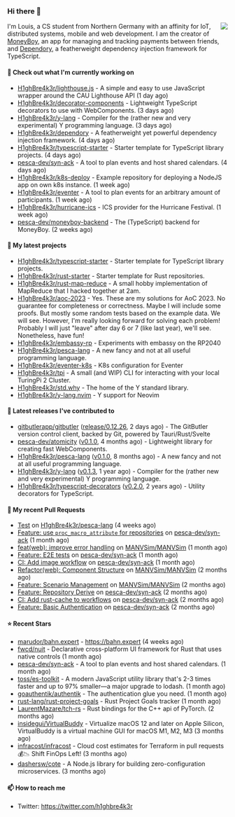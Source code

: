 ### Hi there 👋


<img align="right" src="https://github-readme-stats.vercel.app/api?username=h1ghbre4k3r">

I'm Louis, a CS student from Northern Germany with an affinity for IoT, distributed systems, mobile and web development. I am the creator of [MoneyBoy](https://github.com/pesca-dev/moneyboy-app), an app for managing and tracking payments between friends, and [Dependory](https://github.com/H1ghBre4k3r/dependory), a featherweight dependency injection framework for TypeScript.

#### 👷 Check out what I'm currently working on

- [H1ghBre4k3r/lighthouse.js](https://github.com/H1ghBre4k3r/lighthouse.js) - A simple and easy to use JavaScript wrapper around the CAU Lighthouse API (1 day ago)
- [H1ghBre4k3r/decorator-components](https://github.com/H1ghBre4k3r/decorator-components) - Lightweight TypeScript decorators to use with WebComponents. (3 days ago)
- [H1ghBre4k3r/y-lang](https://github.com/H1ghBre4k3r/y-lang) - Compiler for the (rather new and very experimental) Y programming language.  (3 days ago)
- [H1ghBre4k3r/dependory](https://github.com/H1ghBre4k3r/dependory) - A featherweight yet powerful dependency injection framework. (4 days ago)
- [H1ghBre4k3r/typescript-starter](https://github.com/H1ghBre4k3r/typescript-starter) - Starter template for TypeScript library projects. (4 days ago)
- [pesca-dev/syn-ack](https://github.com/pesca-dev/syn-ack) - A tool to plan events and host shared calendars. (4 days ago)
- [H1ghBre4k3r/k8s-deploy](https://github.com/H1ghBre4k3r/k8s-deploy) - Example repository for deploying a NodeJS app on own k8s instance. (1 week ago)
- [H1ghBre4k3r/eventer](https://github.com/H1ghBre4k3r/eventer) - A tool to plan events for an arbitrary amount of participants. (1 week ago)
- [H1ghBre4k3r/hurricane-ics](https://github.com/H1ghBre4k3r/hurricane-ics) - ICS provider for the Hurricane Festival. (1 week ago)
- [pesca-dev/moneyboy-backend](https://github.com/pesca-dev/moneyboy-backend) - The (TypeScript) backend for MoneyBoy. (2 weeks ago)

#### 🌱 My latest projects

- [H1ghBre4k3r/typescript-starter](https://github.com/H1ghBre4k3r/typescript-starter) - Starter template for TypeScript library projects.
- [H1ghBre4k3r/rust-starter](https://github.com/H1ghBre4k3r/rust-starter) - Starter template for Rust repositories.
- [H1ghBre4k3r/rust-map-reduce](https://github.com/H1ghBre4k3r/rust-map-reduce) - A small hobby implementation of MapReduce that I hacked together at 2am.
- [H1ghBre4k3r/aoc-2023](https://github.com/H1ghBre4k3r/aoc-2023) - Yes. These are my solutions for AoC 2023. No guarantee for completeness or correctness. Maybe I will include some proofs. But mostly some random tests based on the example data. We will see. However, I&#39;m really looking forward for solving each problem! Probably I will just &#34;leave&#34; after day 6 or 7 (like last year), we&#39;ll see. Nonetheless, have fun!
- [H1ghBre4k3r/embassy-rp](https://github.com/H1ghBre4k3r/embassy-rp) - Experiments with embassy on the RP2040
- [H1ghBre4k3r/pesca-lang](https://github.com/H1ghBre4k3r/pesca-lang) - A new fancy and not at all useful programming language.
- [H1ghBre4k3r/eventer-k8s](https://github.com/H1ghBre4k3r/eventer-k8s) - K8s configuration for Eventer
- [H1ghBre4k3r/tpi](https://github.com/H1ghBre4k3r/tpi) - A small (and WIP) CLI for interacting with your local TuringPi 2 Cluster.
- [H1ghBre4k3r/std.why](https://github.com/H1ghBre4k3r/std.why) - The home of the Y standard library.
- [H1ghBre4k3r/y-lang.nvim](https://github.com/H1ghBre4k3r/y-lang.nvim) - Y support for Neovim

#### 🔭 Latest releases I've contributed to

- [gitbutlerapp/gitbutler](https://github.com/gitbutlerapp/gitbutler) ([release/0.12.26](https://github.com/gitbutlerapp/gitbutler/releases/tag/release/0.12.26), 2 days ago) - The GitButler version control client, backed by Git, powered by Tauri/Rust/Svelte
- [pesca-dev/atomicity](https://github.com/pesca-dev/atomicity) ([v0.1.0](https://github.com/pesca-dev/atomicity/releases/tag/v0.1.0), 4 months ago) - Lightweight library for creating fast WebComponents.
- [H1ghBre4k3r/pesca-lang](https://github.com/H1ghBre4k3r/pesca-lang) ([v0.1.0](https://github.com/H1ghBre4k3r/pesca-lang/releases/tag/v0.1.0), 8 months ago) - A new fancy and not at all useful programming language.
- [H1ghBre4k3r/y-lang](https://github.com/H1ghBre4k3r/y-lang) ([v0.1.3](https://github.com/H1ghBre4k3r/y-lang/releases/tag/v0.1.3), 1 year ago) - Compiler for the (rather new and very experimental) Y programming language. 
- [H1ghBre4k3r/typescript-decorators](https://github.com/H1ghBre4k3r/typescript-decorators) ([v0.2.0](https://github.com/H1ghBre4k3r/typescript-decorators/releases/tag/v0.2.0), 2 years ago) - Utility decorators for TypeScript.

#### 🔨 My recent Pull Requests

- [Test](https://github.com/H1ghBre4k3r/pesca-lang/pull/89) on [H1ghBre4k3r/pesca-lang](https://github.com/H1ghBre4k3r/pesca-lang) (4 weeks ago)
- [Feature: use `proc_macro_attribute` for repositories](https://github.com/pesca-dev/syn-ack/pull/17) on [pesca-dev/syn-ack](https://github.com/pesca-dev/syn-ack) (1 month ago)
- [feat(web): improve error handling](https://github.com/MANVSim/MANVSim/pull/234) on [MANVSim/MANVSim](https://github.com/MANVSim/MANVSim) (1 month ago)
- [Feature: E2E tests](https://github.com/pesca-dev/syn-ack/pull/11) on [pesca-dev/syn-ack](https://github.com/pesca-dev/syn-ack) (1 month ago)
- [CI: Add image workflow](https://github.com/pesca-dev/syn-ack/pull/10) on [pesca-dev/syn-ack](https://github.com/pesca-dev/syn-ack) (1 month ago)
- [Refactor(web): Component Structure](https://github.com/MANVSim/MANVSim/pull/189) on [MANVSim/MANVSim](https://github.com/MANVSim/MANVSim) (2 months ago)
- [Feature: Scenario Management](https://github.com/MANVSim/MANVSim/pull/188) on [MANVSim/MANVSim](https://github.com/MANVSim/MANVSim) (2 months ago)
- [Feature: Repository Derive](https://github.com/pesca-dev/syn-ack/pull/8) on [pesca-dev/syn-ack](https://github.com/pesca-dev/syn-ack) (2 months ago)
- [CI: Add rust-cache to workflows](https://github.com/pesca-dev/syn-ack/pull/7) on [pesca-dev/syn-ack](https://github.com/pesca-dev/syn-ack) (2 months ago)
- [Feature: Basic Authentication](https://github.com/pesca-dev/syn-ack/pull/6) on [pesca-dev/syn-ack](https://github.com/pesca-dev/syn-ack) (2 months ago)

#### ⭐ Recent Stars

- [marudor/bahn.expert](https://github.com/marudor/bahn.expert) - https://bahn.expert (4 weeks ago)
- [fwcd/nuit](https://github.com/fwcd/nuit) - Declarative cross-platform UI framework for Rust that uses native controls (1 month ago)
- [pesca-dev/syn-ack](https://github.com/pesca-dev/syn-ack) - A tool to plan events and host shared calendars. (1 month ago)
- [toss/es-toolkit](https://github.com/toss/es-toolkit) - A modern JavaScript utility library that&#39;s 2-3 times faster and up to 97% smaller—a major upgrade to lodash. (1 month ago)
- [goauthentik/authentik](https://github.com/goauthentik/authentik) - The authentication glue you need. (1 month ago)
- [rust-lang/rust-project-goals](https://github.com/rust-lang/rust-project-goals) - Rust Project Goals tracker (1 month ago)
- [LaurentMazare/tch-rs](https://github.com/LaurentMazare/tch-rs) - Rust bindings for the C&#43;&#43; api of PyTorch. (2 months ago)
- [insidegui/VirtualBuddy](https://github.com/insidegui/VirtualBuddy) - Virtualize macOS 12 and later on Apple Silicon, VirtualBuddy is a virtual machine GUI for macOS M1, M2, M3 (3 months ago)
- [infracost/infracost](https://github.com/infracost/infracost) - Cloud cost estimates for Terraform in pull requests💰📉 Shift FinOps Left! (3 months ago)
- [dashersw/cote](https://github.com/dashersw/cote) - A Node.js library for building zero-configuration microservices. (3 months ago)

#### 📫 How to reach me

- Twitter: https://twitter.com/h1ghbre4k3r
